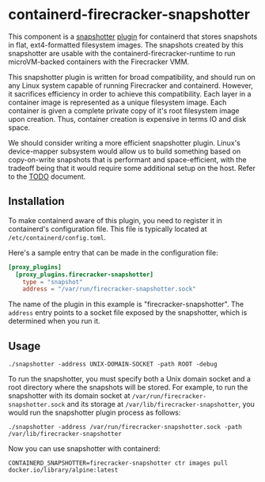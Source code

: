 # containerd-firecracker-snapshotter

This component is a
[snapshotter](https://github.com/containerd/containerd/blob/master/design/snapshots.md)
[plugin](https://github.com/containerd/containerd/blob/master/PLUGINS.md) for
containerd that stores snapshots in flat, ext4-formatted filesystem images.
The snapshots created by this snapshotter are usable with the
containerd-firecracker-runtime to run microVM-backed containers with the
Firecracker VMM.

This snapshotter plugin is written for broad compatibility, and should run on
any Linux system capable of running Firecracker and containerd. However, it
sacrifices efficiency in order to achieve this compatibility. Each layer in a
container image is represented as a unique filesystem image. Each container is
given a complete private copy of it's root filesystem image upon creation. Thus,
container creation is expensive in terms IO and disk space.

We should consider writing a more efficient snapshotter plugin. Linux's
device-mapper subsystem would allow us to build something based on copy-on-write
snapshots that is performant and space-efficient, with the tradeoff being that
it would require some additional setup on the host. Refer to the
[TODO](../TODO.md) document.

## Installation

To make containerd aware of this plugin, you need to register it in
containerd's configuration file.  This file is typically located at
`/etc/containerd/config.toml`.

Here's a sample entry that can be made in the configuration file:

```toml
[proxy_plugins]
  [proxy_plugins.firecracker-snapshotter]
    type = "snapshot"
    address = "/var/run/firecracker-snapshotter.sock"
```

The name of the plugin in this example is "firecracker-snapshotter".  The
`address` entry points to a socket file exposed by the snapshotter, which is
determined when you run it.

## Usage

```
./snapshotter -address UNIX-DOMAIN-SOCKET -path ROOT -debug
```

To run the snapshotter, you must specify both a Unix domain socket and a root
directory where the snapshots will be stored.  For example, to run the
snapshotter with its domain socket at `/var/run/firecracker-snapshotter.sock`
and its storage at `/var/lib/firecracker-snapshotter`, you would run the
snapshotter plugin process as follows:

```
./snapshotter -address /var/run/firecracker-snapshotter.sock -path /var/lib/firecracker-snapshotter
```

Now you can use snapshotter with containerd:

```
CONTAINERD_SNAPSHOTTER=firecracker-snapshotter ctr images pull docker.io/library/alpine:latest
```
